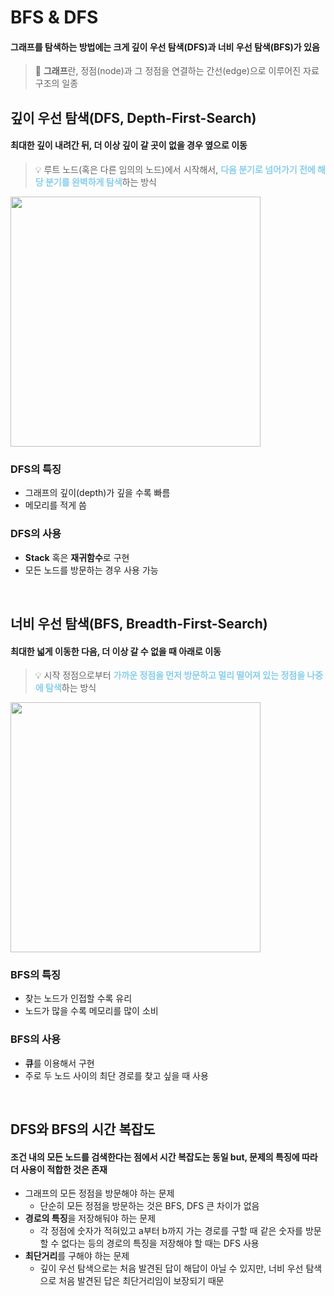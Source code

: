 # BFS & DFS

#### 그래프를 탐색하는 방법에는 크게 깊이 우선 탐색(DFS)과 너비 우선 탐색(BFS)가 있음

> 📌 **그래프**란, 정점(node)과 그 정점을 연결하는 간선(edge)으로 이루어진 자료구조의 일종

## 깊이 우선 탐색(DFS, Depth-First-Search)

#### 최대한 깊이 내려간 뒤, 더 이상 깊이 갈 곳이 없을 경우 옆으로 이동

> 💡 루트 노드(혹은 다른 임의의 노드)에서 시작해서, <span style="color: skyblue">**다음 분기로 넘어가기 전에 해당 분기를 완벽하게 탐색**</span>하는 방식

<img src="https://github.com/Fun-Fun-Study/CS-Study/assets/73164347/68a85384-7e43-4ed0-bf38-3bd58b2a333e" style="width: 400">

### DFS의 특징

- 그래프의 깊이(depth)가 깊을 수록 빠름
- 메모리를 적게 씀

### DFS의 사용

- **Stack** 혹은 **재귀함수**로 구현
- 모든 노드를 방문하는 경우 사용 가능

<br>

## 너비 우선 탐색(BFS, Breadth-First-Search)

#### 최대한 넓게 이동한 다음, 더 이상 갈 수 없을 때 아래로 이동

> 💡 시작 정점으로부터 <span style="color: skyblue">**가까운 정점을 먼저 방문하고 멀리 떨어져 있는 정점을 나중에 탐색**</span>하는 방식

<img src="https://github.com/Fun-Fun-Study/CS-Study/assets/73164347/9c44acc9-171d-4334-a49a-d92afbf83687" style="width: 400">

### BFS의 특징

- 찾는 노드가 인접할 수록 유리
- 노드가 많을 수록 메모리를 많이 소비

### BFS의 사용

- **큐**를 이용해서 구현
- 주로 두 노드 사이의 최단 경로를 찾고 싶을 때 사용

<br>

## DFS와 BFS의 시간 복잡도

#### 조건 내의 모든 노드를 검색한다는 점에서 시간 복잡도는 동일 but, 문제의 특징에 따라 더 사용이 적합한 것은 존재

- 그래프의 모든 정점을 방문해야 하는 문제
  - 단순히 모든 정점을 방문하는 것은 BFS, DFS 큰 차이가 없음
- **경로의 특징**을 저장해둬야 하는 문제
  - 각 정점에 숫자가 적혀있고 a부터 b까지 가는 경로를 구할 때 같은 숫자를 방문할 수 없다는 등의 경로의 특징을 저장해야 할 때는 DFS 사용
- **최단거리**를 구해야 하는 문제
  - 깊이 우선 탐색으로는 처음 발견된 답이 해답이 아닐 수 있지만, 너비 우선 탐색으로 처음 발견된 답은 최단거리임이 보장되기 때문

